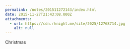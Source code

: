 ```yaml
---
permalink: /notes/201511272143/index.html
date: 2015-11-27T21:43:08.000Z
attachments:
  - url: https://cdn.rknight.me/site/2025/12768714.jpg
    alt: null
---
```


Christmas
